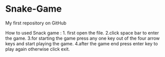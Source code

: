 # Snake-Game
My first repository on GitHub


How to used Snack game :
      1. first open the file. 
      2.click space bar to enter the game.
      3.for starting the game press any one key out of the four arrow keys and start playing the game.
      4.after the game end press enter key to play again otherwise click exit.

